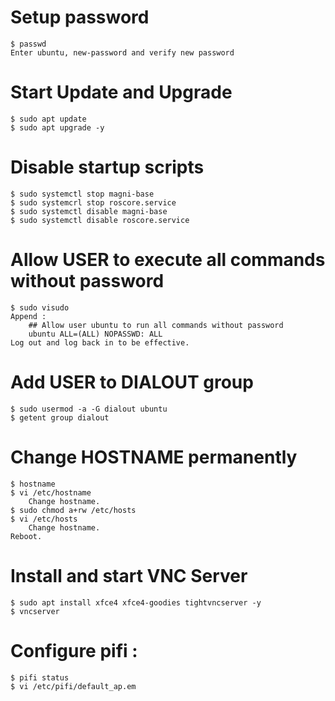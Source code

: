 # Setup password
	$ passwd
	Enter ubuntu, new-password and verify new password

# Start Update and Upgrade
	$ sudo apt update
	$ sudo apt upgrade -y

# Disable startup scripts
	$ sudo systemctl stop magni-base
	$ sudo systemcrl stop roscore.service
	$ sudo systemctl disable magni-base
	$ sudo systemctl disable roscore.service

# Allow USER to execute all commands without password
	$ sudo visudo
	Append :
		## Allow user ubuntu to run all commands without password
		ubuntu ALL=(ALL) NOPASSWD: ALL
	Log out and log back in to be effective.

# Add USER to DIALOUT group
	$ sudo usermod -a -G dialout ubuntu
	$ getent group dialout

# Change HOSTNAME permanently
	$ hostname
	$ vi /etc/hostname
		Change hostname.
	$ sudo chmod a+rw /etc/hosts
	$ vi /etc/hosts
		Change hostname.
	Reboot.

# Install and start VNC Server
	$ sudo apt install xfce4 xfce4-goodies tightvncserver -y
	$ vncserver

# Configure pifi :
	$ pifi status
	$ vi /etc/pifi/default_ap.em
